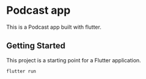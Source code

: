 # Podcast app

This is a Podcast app built with flutter.

## Getting Started

This project is a starting point for a Flutter application.

``` flutter run ```
